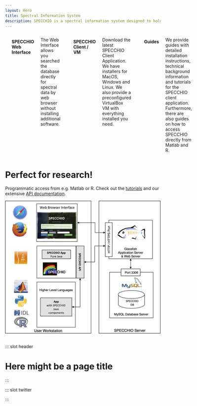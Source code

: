 ```yaml
---
layout: Hero
title: Spectral Information System
description: SPECCHIO is a spectral information system designed to hold reference spectra and spectral campaign data obtained by spectroradiometers. The inclusion of a rich metadata set in the data model ensures the longevity of spectral data and enables the sharing of spectral data between research groups. 
---
```


<!-- Features -->
<div class="columns features">

  <!-- Webapp -->
  <feature-card
    absolute
    :icon="['fas', 'database']"
    to="http://v473.vanager.de:8080/SPECCHIO_Web_Interface"
    class="column is-4">

#### SPECCHIO Web Interface
The Web Interface allows you searched the database directly for spectral data by web browser without installing additional software.

  </feature-card>


  <!-- Download -->
  <feature-card
    :icon="['fas', 'download']"
    to="/downloads/"
    class="column is-4">

#### SPECCHIO Client / VM
Download the latest SPECCHIO Client Application. We have installers for MacOS, Windows and Linux.
We also provide a preconfigured VirtualBox VM with everything installed you need.

  </feature-card>


  <!-- Guides -->
  <feature-card
    :icon="['fas', 'book']"
    to="/guides/"
    class="column is-4">

#### Guides
We provide guides with detailed installation instructions, technical background information and tutorials for the SPECCHIO client application. Furthermore, there are also guides on how to access SPECCHIO directly from Matlab and R.

  </feature-card>  
</div>




<!-- Teaser -->
<div class="intro column is-8 is-offset-2">

# Perfect for research!
Programmatic access from e.g. Matlab or R.
Check out the [tutorials](http://specchio.ch/programming_course.php)
and our extensive [API documentation](http://www.specchio.ch/doc/index.html).

![Architecture](./_img/Architecture.jpg)

</div>


::: slot header
# Here might be a page title
:::

::: slot twitter
<!-- Tweets -->
<twitter-feed/>
:::
